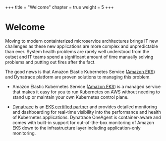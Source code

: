 +++
title = "Welcome"
chapter = true
weight = 5
+++

# Welcome

Moving to modern containterized microservice architectures brings IT new challenges as these new applications are more complex and unpredictable than ever. System health problems are rarely well understood from the outset and IT teams spend a significant amount of time manually solving problems and putting out fires after the fact. 

The good news is that Amazon Elastic Kubernetes Service ([Amazon EKS](https://aws.amazon.com/eks/)) and Dynatrace platform are proven solutions to managing this problem.

* Amazon Elastic Kubernetes Service ([Amazon EKS](https://aws.amazon.com/eks/)) is a managed service that makes it easy for you to run Kubernetes on AWS without needing to stand up or maintain your own Kubernetes control plane. 

* [Dynatrace](https://www.dynatrace.com) is an [EKS certified partner](https://aws.amazon.com/eks/partners/) and provides detailed monitoring and dashboarding for real-time visibility into the performance and health of Kubernetes applications. Dynatrace OneAgent is container-aware and comes with built-in support for out-of-the-box monitoring of Amazon EKS down to the infrastructure layer including application-only monitoring.
